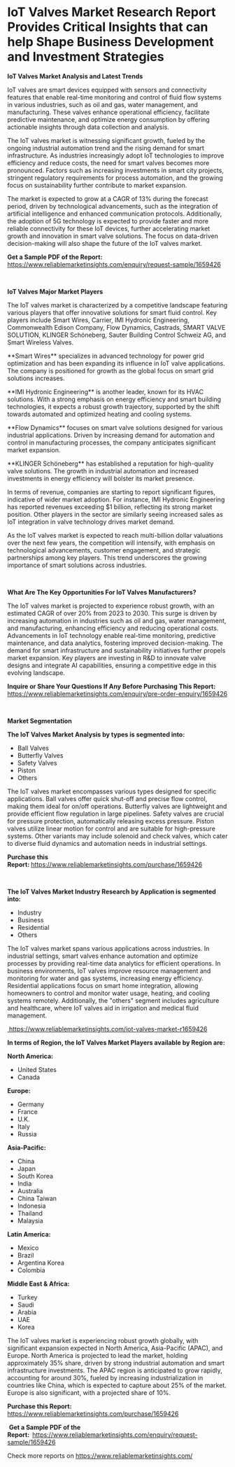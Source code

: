 <p><h1>IoT Valves Market Research Report Provides Critical Insights that can help Shape Business Development and Investment Strategies</h1></p><p><strong>IoT Valves Market Analysis and Latest Trends</strong></p>
<p><p>IoT valves are smart devices equipped with sensors and connectivity features that enable real-time monitoring and control of fluid flow systems in various industries, such as oil and gas, water management, and manufacturing. These valves enhance operational efficiency, facilitate predictive maintenance, and optimize energy consumption by offering actionable insights through data collection and analysis.</p><p>The IoT valves market is witnessing significant growth, fueled by the ongoing industrial automation trend and the rising demand for smart infrastructure. As industries increasingly adopt IoT technologies to improve efficiency and reduce costs, the need for smart valves becomes more pronounced. Factors such as increasing investments in smart city projects, stringent regulatory requirements for process automation, and the growing focus on sustainability further contribute to market expansion.</p><p>The market is expected to grow at a CAGR of 13% during the forecast period, driven by technological advancements, such as the integration of artificial intelligence and enhanced communication protocols. Additionally, the adoption of 5G technology is expected to provide faster and more reliable connectivity for these IoT devices, further accelerating market growth and innovation in smart valve solutions. The focus on data-driven decision-making will also shape the future of the IoT valves market.</p></p>
<p><strong>Get a Sample PDF of the Report:&nbsp;</strong> <a href="https://www.reliablemarketinsights.com/enquiry/request-sample/1659426?utm_campaign=1894&utm_medium=2&utm_source=Github&utm_content=ia&utm_term=17022025&utm_id=iot-valves">https://www.reliablemarketinsights.com/enquiry/request-sample/1659426</a></p>
<p>&nbsp;</p>
<p><strong>IoT Valves Major Market Players</strong></p>
<p><p>The IoT valves market is characterized by a competitive landscape featuring various players that offer innovative solutions for smart fluid control. Key players include Smart Wires, Carrier, IMI Hydronic Engineering, Commonwealth Edison Company, Flow Dynamics, Castrads, SMART VALVE SOLUTION, KLINGER Schöneberg, Sauter Building Control Schweiz AG, and Smart Wireless Valves.</p><p>**Smart Wires** specializes in advanced technology for power grid optimization and has been expanding its influence in IoT valve applications. The company is positioned for growth as the global focus on smart grid solutions increases.</p><p>**IMI Hydronic Engineering** is another leader, known for its HVAC solutions. With a strong emphasis on energy efficiency and smart building technologies, it expects a robust growth trajectory, supported by the shift towards automated and optimized heating and cooling systems.</p><p>**Flow Dynamics** focuses on smart valve solutions designed for various industrial applications. Driven by increasing demand for automation and control in manufacturing processes, the company anticipates significant market expansion.</p><p>**KLINGER Schöneberg** has established a reputation for high-quality valve solutions. The growth in industrial automation and increased investments in energy efficiency will bolster its market presence.</p><p>In terms of revenue, companies are starting to report significant figures, indicative of wider market adoption. For instance, IMI Hydronic Engineering has reported revenues exceeding $1 billion, reflecting its strong market position. Other players in the sector are similarly seeing increased sales as IoT integration in valve technology drives market demand.</p><p>As the IoT valves market is expected to reach multi-billion dollar valuations over the next few years, the competition will intensify, with emphasis on technological advancements, customer engagement, and strategic partnerships among key players. This trend underscores the growing importance of smart solutions across industries.</p></p>
<p>&nbsp;</p>
<p><strong>What Are The Key Opportunities For IoT Valves Manufacturers?</strong></p>
<p><p>The IoT valves market is projected to experience robust growth, with an estimated CAGR of over 20% from 2023 to 2030. This surge is driven by increasing automation in industries such as oil and gas, water management, and manufacturing, enhancing efficiency and reducing operational costs. Advancements in IoT technology enable real-time monitoring, predictive maintenance, and data analytics, fostering improved decision-making. The demand for smart infrastructure and sustainability initiatives further propels market expansion. Key players are investing in R&D to innovate valve designs and integrate AI capabilities, ensuring a competitive edge in this evolving landscape.</p></p>
<p><strong>Inquire or Share Your Questions If Any Before Purchasing This Report:</strong> <a href="https://www.reliablemarketinsights.com/enquiry/pre-order-enquiry/1659426?utm_campaign=1894&utm_medium=2&utm_source=Github&utm_content=ia&utm_term=17022025&utm_id=iot-valves">https://www.reliablemarketinsights.com/enquiry/pre-order-enquiry/1659426</a></p>
<p>&nbsp;</p>
<p><strong>Market Segmentation</strong></p>
<p><strong>The IoT Valves Market Analysis by types is segmented into:</strong></p>
<p><ul><li>Ball Valves</li><li>Butterfly Valves</li><li>Safety Valves</li><li>Piston</li><li>Others</li></ul></p>
<p><p>The IoT valves market encompasses various types designed for specific applications. Ball valves offer quick shut-off and precise flow control, making them ideal for on/off operations. Butterfly valves are lightweight and provide efficient flow regulation in large pipelines. Safety valves are crucial for pressure protection, automatically releasing excess pressure. Piston valves utilize linear motion for control and are suitable for high-pressure systems. Other variants may include solenoid and check valves, which cater to diverse fluid dynamics and automation needs in industrial settings.</p></p>
<p><strong>Purchase this Report:&nbsp;</strong><a href="https://www.reliablemarketinsights.com/purchase/1659426?utm_campaign=1894&utm_medium=2&utm_source=Github&utm_content=ia&utm_term=17022025&utm_id=iot-valves">https://www.reliablemarketinsights.com/purchase/1659426</a></p>
<p>&nbsp;</p>
<p><strong>The IoT Valves Market Industry Research by Application is segmented into:</strong></p>
<p><ul><li>Industry</li><li>Business</li><li>Residential</li><li>Others</li></ul></p>
<p><p>The IoT valves market spans various applications across industries. In industrial settings, smart valves enhance automation and optimize processes by providing real-time data analytics for efficient operations. In business environments, IoT valves improve resource management and monitoring for water and gas systems, increasing energy efficiency. Residential applications focus on smart home integration, allowing homeowners to control and monitor water usage, heating, and cooling systems remotely. Additionally, the "others" segment includes agriculture and healthcare, where IoT valves aid in irrigation and medical fluid management.</p></p>
<p><a href="https://www.reliablemarketinsights.com/iot-valves-market-r1659426?utm_campaign=1894&utm_medium=2&utm_source=Github&utm_content=ia&utm_term=17022025&utm_id=iot-valves">&nbsp;https://www.reliablemarketinsights.com/iot-valves-market-r1659426</a></p>
<p><strong>In terms of Region, the IoT Valves Market Players available by Region are:</strong></p>
<p>
    <p> <strong> North America: </strong>
        <ul>
            <li>United States</li>
            <li>Canada</li>
        </ul>
        </p> 
    <p> <strong> Europe: </strong>
        <ul>
            <li>Germany</li>
            <li>France</li>
            <li>U.K.</li>
            <li>Italy</li>
            <li>Russia</li>
        </ul>
        </p> 
    <p> <strong> Asia-Pacific: </strong>
        <ul>
            <li>China</li>
            <li>Japan</li>
            <li>South Korea</li>
            <li>India</li>
            <li>Australia</li>
            <li>China Taiwan</li>
            <li>Indonesia</li>
            <li>Thailand</li>
            <li>Malaysia</li>
        </ul>
        </p> 
    <p> <strong> Latin America: </strong>
        <ul>
            <li>Mexico</li>
            <li>Brazil</li>
            <li>Argentina Korea</li>
            <li>Colombia</li>
        </ul>
        </p> 
    <p> <strong> Middle East & Africa: </strong>
        <ul>
            <li>Turkey</li>
            <li>Saudi</li>
            <li>Arabia</li>
            <li>UAE</li>
            <li>Korea</li>
        </ul>
    </p>
    </p>
<p><p>The IoT valves market is experiencing robust growth globally, with significant expansion expected in North America, Asia-Pacific (APAC), and Europe. North America is projected to lead the market, holding approximately 35% share, driven by strong industrial automation and smart infrastructure investments. The APAC region is anticipated to grow rapidly, accounting for around 30%, fueled by increasing industrialization in countries like China, which is expected to capture about 25% of the market. Europe is also significant, with a projected share of 10%.</p></p>
<p><strong>Purchase this Report: </strong><a href="https://www.reliablemarketinsights.com/purchase/1659426?utm_campaign=1894&utm_medium=2&utm_source=Github&utm_content=ia&utm_term=17022025&utm_id=iot-valves">https://www.reliablemarketinsights.com/purchase/1659426</a></p>
<p>&nbsp;<strong>Get a Sample PDF of the Report:&nbsp;&nbsp;</strong><a href="https://www.reliablemarketinsights.com/enquiry/request-sample/1659426?utm_campaign=1894&utm_medium=2&utm_source=Github&utm_content=ia&utm_term=17022025&utm_id=iot-valves">https://www.reliablemarketinsights.com/enquiry/request-sample/1659426</a></p>
<p><strong></strong></p>
<p>Check more reports on <a href="https://www.reliablemarketinsights.com/?utm_campaign=1894&utm_medium=2&utm_source=Github&utm_content=ia&utm_term=17022025&utm_id=iot-valves">https://www.reliablemarketinsights.com/</a></p>